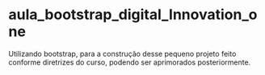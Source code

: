 # aula_bootstrap_digital_Innovation_one
 Utilizando bootstrap, para a construção desse pequeno projeto
 feito conforme diretrizes do curso, podendo ser aprimorados
 posteriormente.
